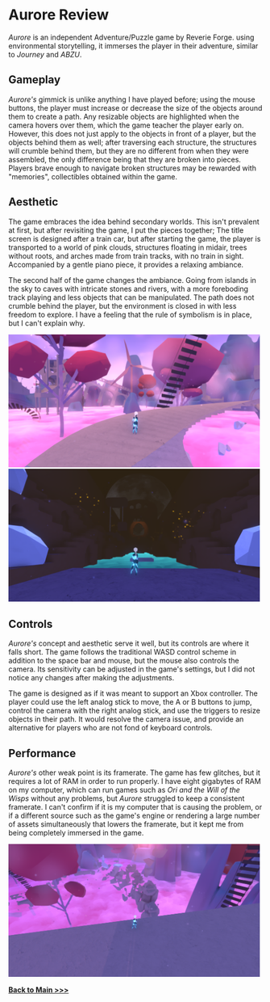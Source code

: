 # Aurore Review

*Aurore* is an independent Adventure/Puzzle game by Reverie Forge. using environmental storytelling, it immerses the player in their adventure, similar to *Journey* and *ABZU*.  

## Gameplay
*Aurore's* gimmick is unlike anything I have played before; using the mouse buttons, the player must increase or decrease the size of the objects around them to create a path. Any resizable objects are highlighted when the camera hovers over them, which the game teacher the player early on. However, this does not just apply to the objects in front of a player, but the objects behind them as well; after traversing each structure, the structures will crumble behind them, but they are no different from when they were assembled, the only difference being that they are broken into pieces. Players brave enough to navigate broken structures may be rewarded with "memories", collectibles obtained within the game.

## Aesthetic
The game embraces the idea behind secondary worlds. This isn't prevalent at first, but after revisiting the game, I put the pieces together; The title screen is designed after a train car, but after starting the game, the player is transported to a world of pink clouds, structures floating in midair, trees without roots, and arches made from train tracks, with no train in sight. Accompanied by a gentle piano piece, it provides a relaxing ambiance.

The second half of the game changes the ambiance. Going from islands in the sky to caves with intricate stones and rivers, with a more foreboding track playing and less objects that can be manipulated. The path does not crumble behind the player, but the environment is closed in with less freedom to explore. I have a feeling that the rule of symbolism is in place, but I can't explain why.

<img src="schoolpics/a1.png" width="499" height="263"> <img src="schoolpics/a2.png" width="499" height="263">

## Controls
*Aurore's* concept and aesthetic serve it well, but its controls are where it falls short. The game follows the traditional WASD control scheme in addition to the space bar and mouse, but the mouse also controls the camera. Its sensitivity can be adjusted in the game's settings, but I did not notice any changes after making the adjustments. 

The game is designed as if it was meant to support an Xbox controller. The player could use the left analog stick to move, the A or B buttons to jump, control the camera with the right analog stick, and use the triggers to resize objects in their path. It would resolve the camera issue, and provide an alternative for players who are not fond of keyboard controls.

## Performance
*Aurore's* other weak point is its framerate. The game has few glitches, but it requires a lot of RAM in order to run properly. I have eight gigabytes of RAM on my computer, which can run games such as *Ori and the Will of the Wisps* without any problems, but *Aurore* struggled to keep a consistent framerate. I can't confirm if it is my computer that is causing the problem, or if a different source such as the game's engine or rendering a large number of assets simultaneously that lowers the framerate, but it kept me from being completely immersed in the game. 

<img src="schoolpics/acrumble.png" width="499" height="263">

**[Back to Main >>>](https://arrowarchive.github.io/The-Arrowarchive/index)**
